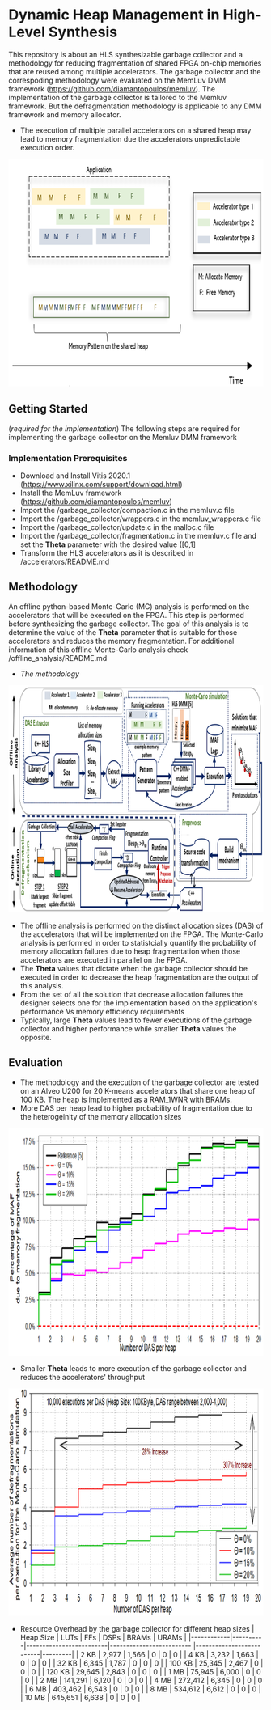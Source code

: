 # Dynamic Heap Management in High-Level Synthesis
This repository is about an HLS synthesizable garbage collector and a methodology for reducing fragmentation of shared FPGA on-chip memories that are reused among multiple accelerators.
The garbage collector and the correspoding methodology were evaluated on the MemLuv DMM framework (https://github.com/diamantopoulos/memluv).
The implementation of the garbage collector is tailored to the Memluv framework. But the defragmentation methodology is applicable to any DMM framework and memory allocator. 

* The execution of multiple parallel accelerators on a shared heap may lead to memory fragmentation due the accelerators unpredictable execution order.

<p>
    <img src="resources/random.png" width="900" height="450">
</p>

 
## Getting Started

(*required for the implementation*) The following steps are required for implementing the garbage collector on the Memluv DMM framework
### Implementation Prerequisites

* Download and Install Vitis 2020.1 (https://www.xilinx.com/support/download.html)
* Install the MemLuv framework (https://github.com/diamantopoulos/memluv)
* Import the /garbage_collector/compaction.c in the memluv.c file 
* Import the /garbage_collector/wrappers.c in the memluv_wrappers.c file
* Import the /garbage_collector/update.c in the malloc.c file
* Import the /garbage_collector/fragmentation.c in the memluv.c file and set the **Theta** parameter with the desired value ([0,1]
* Transform the HLS accelerators as it is described in /accelerators/README.md


## Methodology
An offline python-based Monte-Carlo (MC) analysis is performed on the accelerators that will be executed on the FPGA. This step is performed before synthesizing the garbage collector.
The goal of this analysis is to determine the value of the **Theta** parameter that is suitable for those accelerators and reduces the memory fragmentation. For additional information of this offline
Monte-Carlo analysis check /offline_analysis/README.md
* *The methodology*
<p>
    <img src="resources/flow.png" width="1600" height="450">
</p>

* The offline analysis is performed on the distinct allocation sizes (DAS) of the accelerators that will be implemented on the FPGA. The Monte-Carlo analysis is performed in order to statistcially quantify
the probability of memory allocation failures due to heap fragmentation when those accelerators are executed in parallel on the FPGA.
* The **Theta** values that dictate when the garbage collector should be executed in order to decrease the heap fragmentation are the output of this analysis.
* From the set of all the solution that decrease allocation failures the designer selects one for the implementation based on the application's performance Vs memory efficiency requirements
* Typically, large **Theta** values lead to fewer executions of the garbage collector and higher performance while smaller **Theta** values the opposite.
 

## Evaluation
* The methodology and the execution of the garbage collector are tested on an Alveo U200 for 20 K-means accelerators that share one heap of 100 KB. The heap is implemented as a RAM_1WNR with BRAMs.
* More DAS per heap lead to higher probability of fragmentation due to the heterogeinity of the memory allocation sizes
<p>
    <img src="resources/decrease_mafs.png" width="900" height="450">
</p>

* Smaller **Theta** leads to more execution of the garbage collector and reduces the accelerators' throughput
<p>
    <img src="resources/compactions.png" width="900" height="450">
</p>

* Resource Overhead by the garbage collector for different heap sizes
| Heap Size  | LUTs     | FFs                     | DSPs                     | BRAMs                    | URAMs   |
|------------|----------|-------------------------|------------------------- |--------------------------|---------|
| 2 KB       | 2,977           | 1,566 | 0 | 0 | 0 |
| 4 KB       | 3,232           | 1,663 | 0 | 0 | 0 |
| 32 KB      | 6,345            | 1,787 | 0 | 0 | 0 |
| 100 KB     | 25,345          | 2,467 | 0 | 0 | 0 |
| 120 KB     | 29,645           | 2,843 | 0 | 0 | 0 |
| 1 MB       | 75,945          | 6,000 | 0 | 0 | 0 |
| 2 MB       | 141,291         | 6,120 | 0 | 0 | 0 |
| 4 MB       | 272,412         | 6,345 | 0 | 0 | 0 |
| 6 MB       |  403,462        | 6,543 | 0 | 0 | 0 |
| 8 MB       | 534,612         | 6,612 | 0 | 0 | 0 |
| 10 MB      | 645,651         | 6,638 | 0 | 0 | 0 |




